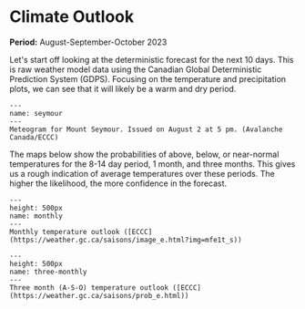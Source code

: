 # Climate Outlook

**Period:** August-September-October 2023

Let's start off looking at the deterministic forecast for the next 10 days. This is raw weather model data using the Canadian Global Deterministic Prediction System (GDPS). Focusing on the temperature and precipitation plots, we can see that it will likely be a warm and dry period.

```{figure} img/Seymour_Met.png
---
name: seymour
---
Meteogram for Mount Seymour. Issued on August 2 at 5 pm. (Avalanche Canada/ECCC)
```

The maps below show the probabilities of above, below, or near-normal temperatures for the 8-14 day period, 1 month, and three months. This gives us a rough indication of average temperatures over these periods. The higher the likelihood, the more confidence in the forecast. 

```{figure} img/1month.gif
---
height: 500px
name: monthly
---
Monthly temperature outlook ([ECCC](https://weather.gc.ca/saisons/image_e.html?img=mfe1t_s))
```

```{figure} img/3month.gif
---
height: 500px
name: three-monthly
---
Three month (A-S-O) temperature outlook ([ECCC](https://weather.gc.ca/saisons/prob_e.html))
```
